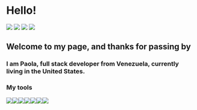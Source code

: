<h1>Hello!</h1>

<img src="https://img.icons8.com/external-justicon-flat-justicon/64/000000/external-web-design-responsive-web-design-justicon-flat-justicon-1.png"/>   <img src="https://img.icons8.com/external-justicon-flat-justicon/64/000000/external-coffee-coffee-shop-justicon-flat-justicon-2.png"/>   <img src="https://img.icons8.com/external-justicon-flat-justicon/64/000000/external-book-education-justicon-flat-justicon-1.png"/>         <img src="https://img.icons8.com/external-justicon-flat-justicon/64/000000/external-venezuela-countrys-flags-justicon-flat-justicon.png"/>

<h2>Welcome to my page, and thanks for passing by</h2>

<h3>I am Paola, full stack developer from Venezuela, currently living in the United States.</h3>

<h3>My tools</h3>

<img src="https://img.icons8.com/color/48/000000/python--v1.png"/><img src="https://img.icons8.com/color/48/000000/react-native.png"/><img src="https://img.icons8.com/cute-clipart/48/000000/flask.png"/><img src="https://img.icons8.com/color/48/000000/api.png"/><img src="https://img.icons8.com/color/48/000000/javascript--v1.png"/><img src="https://img.icons8.com/color/48/000000/sql.png"/><img src="https://img.icons8.com/color/48/000000/bootstrap.png"/>

